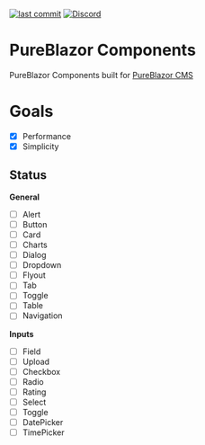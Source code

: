 [![last commit](https://img.shields.io/github/last-commit/pureblazor/components?style=flat-square)](https://github.com/pureblazor/components/commits/main)
[![Discord](https://img.shields.io/discord/984241021225414787?style=flat-square)](https://discord.gg/PeBbYy6WKq)

# PureBlazor Components
PureBlazor Components built for [PureBlazor CMS](https://pureblazor.com)

# Goals
- [x] Performance
- [x] Simplicity

## Status

**General**
- [ ] Alert
- [ ] Button
- [ ] Card
- [ ] Charts
- [ ] Dialog
- [ ] Dropdown
- [ ] Flyout
- [ ] Tab
- [ ] Toggle
- [ ] Table
- [ ] Navigation

**Inputs**
- [ ] Field
- [ ] Upload
- [ ] Checkbox
- [ ] Radio
- [ ] Rating
- [ ] Select
- [ ] Toggle
- [ ] DatePicker
- [ ] TimePicker 
